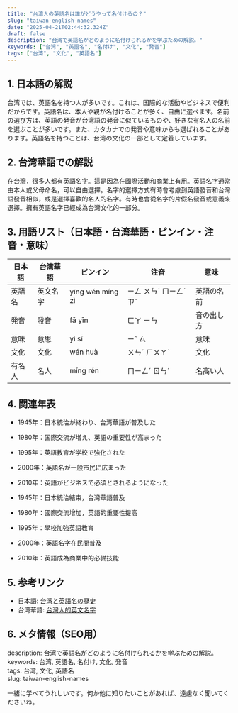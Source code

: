 ```yaml
---
title: "台湾人の英語名は誰がどうやって名付けるの？"
slug: "taiwan-english-names"
date: "2025-04-21T02:44:32.324Z"
draft: false
description: "台湾で英語名がどのように名付けられるかを学ぶための解説。"
keywords: ["台湾", "英語名", "名付け", "文化", "発音"]
tags: ["台湾", "文化", "英語名"]
---
```


## 1. 日本語の解説  
台湾では、英語名を持つ人が多いです。これは、国際的な活動やビジネスで便利だからです。英語名は、本人や親が名付けることが多く、自由に選べます。名前の選び方は、英語の発音が台湾語の発音に似ているものや、好きな有名人の名前を選ぶことが多いです。また、カタカナでの発音や意味からも選ばれることがあります。英語名を持つことは、台湾の文化の一部として定着しています。

## 2. 台湾華語での解説  
在台灣，很多人都有英語名字。這是因為在國際活動和商業上有用。英語名字通常由本人或父母命名，可以自由選擇。名字的選擇方式有時會考慮到英語發音和台灣語發音相似，或是選擇喜歡的名人的名字。有時也會從名字的片假名發音或意義來選擇。擁有英語名字已經成為台灣文化的一部分。

## 3. 用語リスト（日本語・台湾華語・ピンイン・注音・意味）  

| 日本語 | 台湾華語 | ピンイン | 注音 | 意味 |
| ------- | --------- | ---------| --------- | ---- |
| 英語名 | 英文名字 | yīng wén míng zì | ㄧㄥ ㄨㄣˊ ㄇㄧㄥˊ ㄗˋ | 英語の名前 |
| 発音 | 發音 | fā yīn | ㄈㄚ ㄧㄣ | 音の出し方 |
| 意味 | 意思 | yì sī | ㄧˋ ㄙ | 意味 |
| 文化 | 文化 | wén huà | ㄨㄣˊ ㄏㄨㄚˋ | 文化 |
| 有名人 | 名人 | míng rén | ㄇㄧㄥˊ ㄖㄣˊ | 名高い人 |

## 4. 関連年表  

- 1945年：日本統治が終わり、台湾華語が普及した  
- 1980年：国際交流が増え、英語の重要性が高まった  
- 1995年：英語教育が学校で強化された  
- 2000年：英語名が一般市民に広まった  
- 2010年：英語がビジネスで必須とされるようになった  

- 1945年：日本統治結束，台灣華語普及  
- 1980年：國際交流增加，英語的重要性提高  
- 1995年：學校加強英語教育  
- 2000年：英語名字在民間普及  
- 2010年：英語成為商業中的必備技能  

## 5. 参考リンク  
- 日本語: [台湾と英語名の歴史](https://www.weblio.jp/content/%E8%8B%B1%E8%AA%9E%E5%90%8D)  
- 台湾華語: [台灣人的英文名字](https://www.chinatimes.com/realtimenews/20171001002989-260404?chdtv)

## 6. メタ情報（SEO用）  
description: 台湾で英語名がどのように名付けられるかを学ぶための解説。  
keywords: 台湾, 英語名, 名付け, 文化, 発音  
tags: 台湾, 文化, 英語名  
slug: taiwan-english-names

一緒に学べてうれしいです。何か他に知りたいことがあれば、遠慮なく聞いてくださいね。